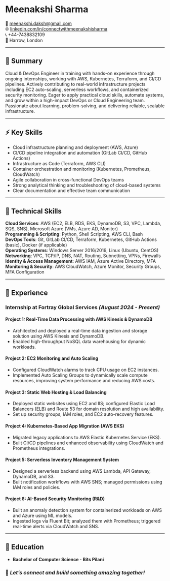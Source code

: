 # **Meenakshi Sharma**  
📧 meenakshi.daksh@gmail.com  
🌐 [linkedin.com/in/connectwithmeenakshisharma](https://www.linkedin.com/in/connectwithmeenakshisharma/)  
📞 +44-7438832109  
📍 Harrow, London

---

## 📝 **Summary**  
Cloud & DevOps Engineer in training with hands-on experience through ongoing internships, working with AWS, Kubernetes, Terraform, and CI/CD pipelines. 
Actively contributing to real-world infrastructure projects including EC2 auto-scaling, serverless workflows, and containerized security monitoring.
Eager to apply practical cloud skills, automate systems, and grow within a high-impact DevOps or Cloud Engineering team. Passionate about learning, problem-solving, and delivering reliable, scalable infrastructure.

---

## ⚡ **Key Skills**   
- Cloud infrastructure planning and deployment (AWS, Azure)  
- CI/CD pipeline integration and automation (GitLab CI/CD, GitHub Actions)  
- Infrastructure as Code (Terraform, AWS CLI)  
- Container orchestration and monitoring (Kubernetes, Prometheus, CloudWatch)  
- Agile collaboration in cross-functional DevOps teams  
- Strong analytical thinking and troubleshooting of cloud-based systems  
- Clear documentation and effective team communication


---

## 🧰 **Technical Skills**  
**Cloud Services**: AWS (EC2, ELB, RDS, EKS, DynamoDB, S3, VPC, Lambda, SQS, SNS), Microsoft Azure (VMs, Azure AD, Monitor)  
**Programming & Scripting**: Python, Shell Scripting, AWS CLI, Bash  
**DevOps Tools**: Git, GitLab CI/CD, Terraform, Kubernetes, GitHub Actions (basic), Docker (if applicable)  
**Operating Systems**: Windows Server 2016/2019, Linux (Ubuntu, CentOS)  
**Networking**: VPC, TCP/IP, DNS, NAT, Routing, Subnetting, VPNs, Firewalls  
**Identity & Access Management**: AWS IAM, Azure Active Directory, MFA  
**Monitoring & Security**: AWS CloudWatch, Azure Monitor, Security Groups, MFA Configuration


---

## 💼 **Experience**   

### **Internship at Fortray Global Services** *(August 2024 - Present)*  
#### Project 1: Real-Time Data Processing with AWS Kinesis & DynamoDB
- Architected and deployed a real-time data ingestion and storage solution using AWS Kinesis and DynamoDB.
- Enabled high-throughput NoSQL data warehousing for dynamic workloads.

#### Project 2: EC2 Monitoring and Auto Scaling
- Configured CloudWatch alarms to track CPU usage on EC2 instances.
- Implemented Auto Scaling Groups to dynamically scale compute resources, improving system performance and reducing AWS costs.

#### Project 3: Static Web Hosting & Load Balancing
- Deployed static websites using EC2 and IIS; configured Elastic Load Balancers (ELB) and Route 53 for domain resolution and high availability.
- Set up security groups, IAM roles, and EC2 auto-recovery features.

#### Project 4: Kubernetes-Based App Migration (AWS EKS)
- Migrated legacy applications to AWS Elastic Kubernetes Service (EKS).
- Built CI/CD pipelines and enhanced observability using CloudWatch and Prometheus integrations.

#### Project 5: Serverless Inventory Management System
- Designed a serverless backend using AWS Lambda, API Gateway, DynamoDB, and S3.
- Built notification workflows with AWS SNS; managed permissions using IAM roles and policies.

#### Project 6: AI-Based Security Monitoring (R&D)
- Built an anomaly detection system for containerized workloads on AWS and Azure using ML models.
- Ingested logs via Fluent Bit; analyzed them with Prometheus; triggered real-time alerts via CloudWatch and SNS.

---

## 🏫 **Education**  
- **Bachelor of Computer Science - Bits Pilani** 
 

### 💬 *Let’s connect and build something amazing together!*
